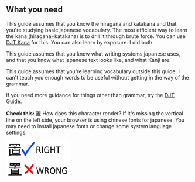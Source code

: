 ## What you need

This guide assumes that you know the hiragana and katakana and that you're studying basic japanese vocabulary. The most efficient way to learn the kana (hiragana+katakana) is to drill it through brute force. You can use [DJT Kana](https://djtguide.neocities.org/kana/index.html) for this. You can also learn by exposure. I did both.

This guide assumes that you know what writing systems japanese uses, and that you know what japanese text looks like, and what Kanji are.

This guide assumes that you're learning vocabulary outside this guide. I can't teach you enough words to be useful without getting in the way of the grammar.

If you need more guidance for things other than grammar, try the [DJT Guide](https://djtguide.neocities.org/guide.html).

**Check this:** 置 How does this character render? If it's missing the vertical line on the left side, your browser is using chinese fonts for japanese. You may need to install japanese fonts or change some system language settings.

<img src="img/unihan test.png" />
